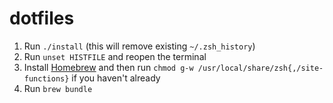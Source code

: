 # dotfiles

1. Run `./install` (this will remove existing `~/.zsh_history`)
2. Run `unset HISTFILE` and reopen the terminal
3. Install [Homebrew](https://brew.sh/) and then run `chmod g-w /usr/local/share/zsh{,/site-functions}` if you haven't already
4. Run `brew bundle`
